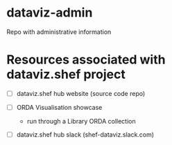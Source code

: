 # dataviz-admin
Repo with administrative information

# Resources associated with dataviz.shef project

- [ ] dataviz.shef hub website (source code repo)
- [ ] ORDA Visualisation showcase
  - run through a Library ORDA collection
- [ ] dataviz.shef hub slack (shef-dataviz.slack.com)

